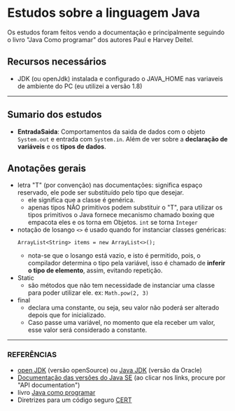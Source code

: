 # Estudos sobre a linguagem Java

Os estudos foram feitos vendo a documentação e principalmente seguindo o livro "Java Como programar" dos autores Paul e
Harvey Deitel.

## Recursos necessários

- JDK (ou openJdk) instalada e configurado o JAVA_HOME nas variaveis de ambiente do PC (eu utilizei a versão 1.8)

---

## Sumario dos estudos

- **EntradaSaida**: Comportamentos da saida de dados com o objeto `System.out` e entrada com `System.in`. Além de ver
  sobre a **declaração de variáveis** e os **tipos de dados**.

## Anotações gerais

- letra "T" (por convenção) nas documentações: significa espaço reservado, ele pode ser substituído pelo tipo que
  desejar.
    - ele significa que a classe é genérica.
    - apenas tipos NÃO primitivos podem substituir o "T", para utilizar os tipos primitivos o Java fornece mecanismo
      chamado boxing que empacota eles e os torna em Objetos. `int` se torna `Integer`
- notação de losango `<>` é usado quando for instanciar classes genéricas:
  ```
  ArrayList<String> items = new ArrayList<>();
  ```
    - nota-se que o losango está vazio, e isto é permitido, pois, o compilador determina o tipo pela variável, isso é
      chamado de **inferir o tipo de elemento**, assim, evitando repetição.
- Static
    - são métodos que não tem necessidade de instanciar uma classe para poder utilizar ele. ex: `Math.pow(2, 3)`
- final
    - declara uma constante, ou seja, seu valor não poderá ser alterado depois que for inicializado.
    - Caso passe uma variável, no momento que ela receber um valor, esse valor será considerado a constante.

---

### REFERÊNCIAS

- [open JDK](https://adoptopenjdk.net/index.html?variant=openjdk8&jvmVariant=hotspot) (versão openSource)
  ou [Java JDK](https://www.oracle.com/br/java/technologies/javase-downloads.html) (versão da Oracle)
- [Documentação das versões do Java SE](https://docs.oracle.com/en/java/javase/index.html) (ao clicar nos links, procure
  por "API documentation")
- livro [Java como programar](https://www.amazon.com.br/Java%C2%AE-como-programar-Paul-Deitel/dp/8543004799)
- Diretrizes para um código
  seguro [CERT](https://wiki.sei.cmu.edu/confluence/display/java/SEI+CERT+Oracle+Coding+Standard+for+Java)